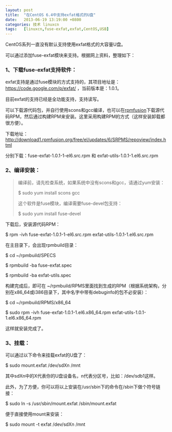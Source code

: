 ```yaml
---
layout: post
title:	"在CentOS 6.4中支持exfat格式的U盘"
date:	2013-06-19 13:19:00 +0800 
categories:	技术 linuxcn 
tags:	[linuxcn,fuse-exfat,exfat,CentOS,USB]
---
```



CentOS系列一直没有默认支持使用exfat格式的大容量U盘。


可以通过添加fuse-exfat模块来支持。根据网上资料，整理如下：


### 1、下载fuse-exfat支持软件：


exfat支持是通过fuse模块的方式支持的，其项目地址是： <https://code.google.com/p/exfat/> ，当前版本是：1.0.1。


目前exfat的支持已经是全功能支持，支持读写。


可以下载源代码包，并自行使用scons和gcc编译，也可以在[rpmfusion](http://rpmfusion.org/)下载源代码RPM，然后通过构建RPM来安装。这里采用构建RPM的方式（这样安装卸载都很方便）。


下载地址：<http://download1.rpmfusion.org/free/el/updates/6/SRPMS/repoview/index.html>


分别下载：fuse-exfat-1.0.1-1-el6.src.rpm 和 exfat-utils-1.0.1-1.el6.src.rpm


### 2、编译安装：



> 
> 编译前，请先检查系统，如果系统中没有scons和gcc，请通过yum安装：
> 
> 
> $ sudo yum install scons gcc
> 
> 
> 这个软件是fuse模块，编译需要fuse-devel包支持：
> 
> 
> $ sudo yum install fuse-devel
> 
> 
> 


下载后，安装源代码RPM：


$ rpm -ivh fuse-exfat-1.0.1-1-el6.src.rpm exfat-utils-1.0.1-1.el6.src.rpm


在主目录下，会出现rpmbuild目录：


$ cd ~/rpmbuild/SPECS


$ rpmbuild -ba fuse-exfat.spec


$ rpmbuild -ba exfat-utils.spec


构建完成后，即可在 ~/rpmbuild/RPMS里面找到生成的RPM（根据系统架构，分别在x86\_64或i386目录下，其中名字中带有debuginfo的包不必安装）：


$ cd ~/rpmbuild/RPMS/x86\_64


$ sudo rpm -ivh fuse-exfat-1.0.1-1.el6.x86\_64.rpm exfat-utils-1.0.1-1.el6.x86\_64.rpm


这样就安装完成了。


### 3、挂载：


可以通过以下命令来挂载exfat的U盘了：


$ sudo mount.exfat /dev/sdXn /mnt


其中sdXn中的X代表你的U盘设备名，n代表分区号，比如：/dev/sdb1这样。


此外，为了方便，你可以将以上安装在/usr/sbin下的命令在/sbin下做个符号链接：


$ sudo ln -s /usr/sbin/mount.exfat /sbin/mount.exfat


便于直接使用mount来安装：


$ sudo mount -t exfat /dev/sdXn /mnt
